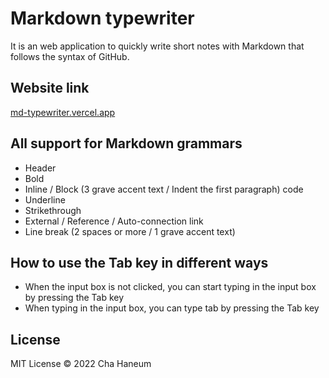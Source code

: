 # Markdown typewriter
It is an web application to quickly write short notes with Markdown that follows the syntax of GitHub.

## Website link
[md-typewriter.vercel.app](https://md-typewriter.vercel.app)

## All support for Markdown grammars
- Header
- Bold
- Inline / Block (3 grave accent text / Indent the first paragraph) code
- Underline
- Strikethrough
- External / Reference / Auto-connection link
- Line break (2 spaces or more / 1 grave accent text)

## How to use the Tab key in different ways
- When the input box is not clicked, you can start typing in the input box by pressing the Tab key
- When typing in the input box, you can type tab by pressing the Tab key

## License
MIT License &copy; 2022 Cha Haneum
